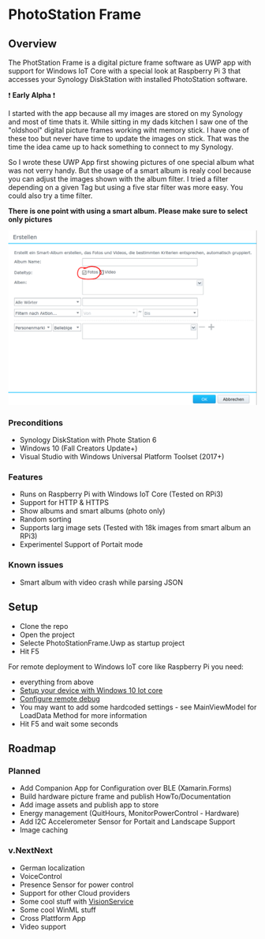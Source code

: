 # PhotoStation Frame

## Overview

The PhotStation Frame is a digital picture frame software as UWP app with support for Windows IoT Core with a special look at Raspberry Pi 3 that accesses your Synology DiskStation with installed PhotoStation software.

:heavy_exclamation_mark: **Early Alpha** :heavy_exclamation_mark:

I started with the app because all my images are stored on my Synology and most of time thats it. While sitting in my dads kitchen I saw one of the "oldshool" digital picture frames working wiht memory stick. I have one of these too but never have time to update the images on stick. That was the time the idea came up to hack something to connect to my Synology. 

So I wrote these UWP App first showing pictures of one special album what was not verry handy. But the usage of a smart album is realy cool because you can adjust the images shown with the album filter. I tried a filter depending on a given Tag but using a five star filter was more easy. You could also try a time filter. 

**There is one point with using a smart album. Please make sure to select only pictures**

<img src="./docs/Assets/SmartAlbumOnlyPictures-de.PNG" width="600">

### Preconditions 
- Synology DiskStation with Phote Station 6
- Windows 10 (Fall Creators Update+)
- Visual Studio with Windows Universal Platform Toolset (2017+)

### Features

- Runs on Raspberry Pi with Windows IoT Core (Tested on RPi3)
- Support for HTTP & HTTPS 
- Show albums and smart albums (photo only)
- Random sorting 
- Supports larg image sets (Tested with 18k images from smart album an RPi3)
- Experimentel Support of Portait mode

### Known issues

- Smart album with video crash while parsing JSON

## Setup

- Clone the repo
- Open the project 
- Selecte PhotoStationFrame.Uwp as startup project 
- Hit F5 

For remote deployment to Windows IoT core like Raspberry Pi you need: 

- everything from above
- [Setup your device with Windows 10 Iot core](https://docs.microsoft.com/en-us/windows/iot-core/tutorials/quickstarter/devicesetup)
- [Configure remote debug](https://docs.microsoft.com/en-us/windows/iot-core/develop-your-app/appdeployment#deploy-a-c-app-to-your-windows-10-iot-core-device)
- You may want to add some hardcoded settings - see MainViewModel for LoadData Method for more information
- Hit F5 and wait some seconds

## Roadmap

### Planned
- Add Companion App for Configuration over BLE (Xamarin.Forms)
- Build hardware picture frame and publish HowTo/Documentation 
- Add image assets and publish app to store
- Energy management (QuitHours, MonitorPowerControl - Hardware)
- Add I2C Accelerometer Sensor for Portait and Landscape Support 
- Image caching

### v.NextNext 

- German localization
- VoiceControl
- Presence Sensor for power control 
- Support for other Cloud providers
- Some cool stuff with [VisionService](https://azure.microsoft.com/en-us/services/cognitive-services/directory/vision/)
- Some cool WinML stuff 
- Cross Plattform App
- Video support



